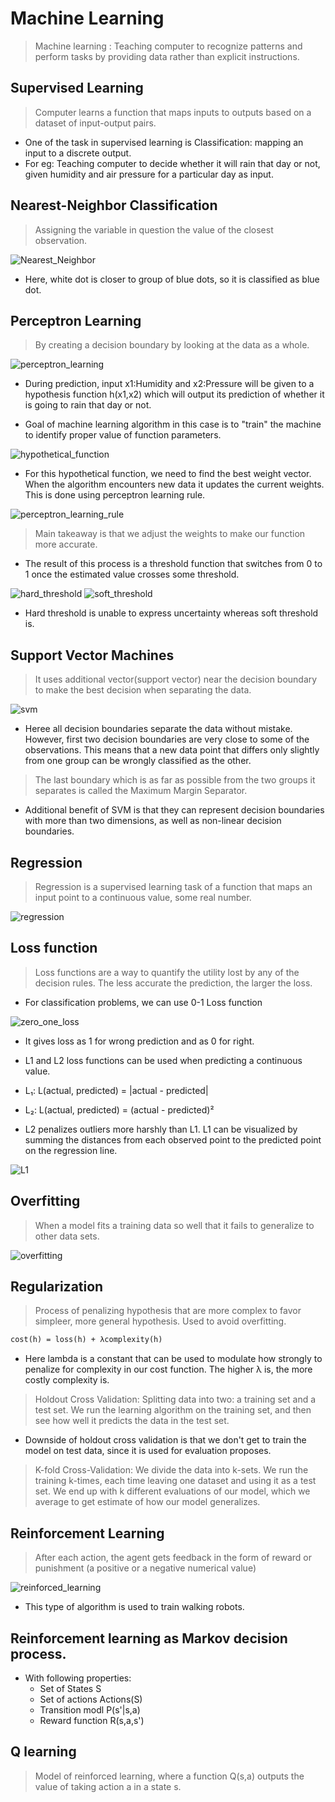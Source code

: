 # Machine Learning

> Machine learning : Teaching computer to recognize patterns and perform tasks by providing data rather than explicit instructions.

## Supervised Learning

> Computer learns a function that maps inputs to outputs based on a dataset of input-output pairs.

- One of the task in supervised learning is Classification: mapping an input to a discrete output.
- For eg: Teaching computer to decide whether it will rain that day or not, given humidity and air pressure for a particular day as input.

## Nearest-Neighbor Classification

> Assigning the variable in question the value of the closest observation.

![Nearest_Neighbor](nearest_neighbor.png)

- Here, white dot is closer to group of blue dots, so it is classified as blue dot.

## Perceptron Learning

> By creating a decision boundary by looking at the data as a whole.

![perceptron_learning](perceptron_learning.png)

- During prediction, input x1:Humidity and x2:Pressure will be given to a hypothesis function h(x1,x2) which will output its prediction of whether it is going to rain that day or not.

- Goal of machine learning algorithm in this case is to "train" the machine to identify proper value of function parameters.

![hypothetical_function](hypothetical_function.png)

- For this hypothetical function, we need to find the best weight vector. When the algorithm encounters new data it updates the current weights. This is done using perceptron learning rule.

![perceptron_learning_rule](perceptron_learning_rule.png)

> Main takeaway is that we adjust the weights to make our function more accurate.

- The result of this process is a threshold function that switches from 0 to 1 once the estimated value crosses some threshold.

![hard_threshold](hard_threshold.png)
![soft_threshold](soft_threshold.png)

- Hard threshold is unable to express uncertainty whereas soft threshold is.

## Support Vector Machines

> It uses additional vector(support vector) near the decision boundary to make the best decision when separating the data.

![svm](svm.png)

- Heree all decision boundaries separate the data without mistake. However, first two decision boundaries are very close to some of the observations. This means that a new data point that differs only slightly from one group can be wrongly classified as the other.

> The last boundary which is as far as possible from the two groups it separates is called the Maximum Margin Separator.

- Additional benefit of SVM is that they can represent decision boundaries with more than two dimensions, as well as non-linear decision boundaries.

## Regression

> Regression is a supervised learning task of a function that maps an input point to a continuous value, some real number.

![regression](regression.png)

## Loss function

> Loss functions are a way to quantify the utility lost by any of the decision rules. The less accurate the prediction, the larger the loss.

- For classification problems, we can use 0-1 Loss function

![zero_one_loss](zero_one_loss.png)

- It gives loss as 1 for wrong prediction and as 0 for right.

- L1 and L2 loss functions can be used when predicting a continuous value.

- L₁: L(actual, predicted) = |actual - predicted|
- L₂: L(actual, predicted) = (actual - predicted)²

- L2 penalizes outliers more harshly than L1. L1 can be visualized by summing the distances from each observed point to the predicted point on the regression line.

![L1](L1.png)

## Overfitting

> When a model fits a training data so well that it fails to generalize to other data sets.

![overfitting](overfitting.png)

## Regularization

> Process of penalizing hypothesis that are more complex to favor simpleer, more general hypothesis. Used to avoid overfitting.

```markdown
cost(h) = loss(h) + λcomplexity(h)
```
- Here lambda is a constant that can be used to modulate how strongly to penalize for complexity in our cost function. The higher λ is, the more costly complexity is.

> Holdout Cross Validation: Splitting data into two: a training set and a test set. We run the learning algorithm on the training set, and then see how well it predicts the data in the test set.

- Downside of holdout cross validation is that we don't get to train the model on test data, since it is used for evaluation proposes.

> K-fold Cross-Validation: We divide the data into k-sets. We run the training k-times, each time leaving one dataset and using it as a test set. We end up with k different evaluations of our model, which we average to get estimate of how our model generalizes.

## Reinforcement Learning

> After each action, the agent gets feedback in the form of reward or punishment (a positive or a negative numerical value)

![reinforced_learning](reinforced_learning.png)

- This type of algorithm is used to train walking robots.

## Reinforcement learning as Markov decision process.

- With following properties:
    - Set of States S
    - Set of actions Actions(S)
    - Transition modl P(s'|s,a)
    - Reward function R(s,a,s')

## Q learning

> Model of reinforced learning, where a function Q(s,a) outputs the value of taking action a in a state s.

